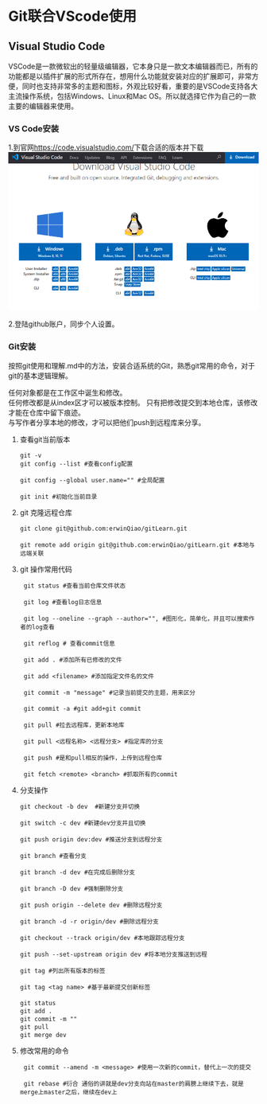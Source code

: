 # Git联合VScode使用

## Visual Studio Code
VSCode是一款微软出的轻量级编辑器，它本身只是一款文本编辑器而已，所有的功能都是以插件扩展的形式所存在，想用什么功能就安装对应的扩展即可，非常方便，同时也支持非常多的主题和图标，外观比较好看，重要的是VSCode支持各大主流操作系统，包括Windows、Linux和Mac OS。所以就选择它作为自己的一款主要的编辑器来使用。

### VS Code安装
1.到官网<https://code.visualstudio.com/>下载合适的版本并下载
![VScode下载](/Figure/figure6.PNG)

2.登陆github账户，同步个人设置。

### Git安装
按照git使用和理解.md中的方法，安装合适系统的Git，熟悉git常用的命令，对于git的基本逻辑理解。  

任何对象都是在工作区中诞生和修改。  
任何修改都是从index区才可以被版本控制。 
只有把修改提交到本地仓库，该修改才能在仓库中留下痕迹。  
与写作者分享本地的修改，才可以把他们push到远程库来分享。  


1. 查看git当前版本
   ```
   git -v
   git config --list #查看config配置

   git config --global user.name="" #全局配置

   git init #初始化当前目录
   ```
2. git 克隆远程仓库
   ```
   git clone git@github.com:erwinQiao/gitLearn.git

   git remote add origin git@github.com:erwinQiao/gitLearn.git #本地与远端关联
   ```
3. git 操作常用代码
   ```
    git status #查看当前仓库文件状态

    git log #查看log日志信息

    git log --oneline --graph --author="", #图形化，简单化，并且可以搜索作者的log查看

    git reflog # 查看commit信息

    git add . #添加所有已修改的文件

    git add <filename> #添加指定文件名的文件

    git commit -m "message" #记录当前提交的主题，用来区分

    git commit -a #git add+git commit

    git pull #拉去远程库，更新本地库

    git pull <远程名称> <远程分支> #指定库的分支

    git push #是和pull相反的操作，上传到远程仓库

    git fetch <remote> <branch> #抓取所有的commit 

    ```
4. 分支操作
   ```
   git checkout -b dev  #新建分支并切换

   git switch -c dev #新建dev分支并且切换

   git push origin dev:dev #推送分支到远程分支

   git branch #查看分支

   git branch -d dev #在完成后删除分支

   git branch -D dev #强制删除分支

   git push origin --delete dev #删除远程分支

   git branch -d -r origin/dev #删除远程分支

   git checkout --track origin/dev #本地跟踪远程分支

   git push --set-upstream origin dev #将本地分支推送到远程
   
   git tag #列出所有版本的标签

   git tag <tag name> #基于最新提交创新标签

   git status
   git add .
   git commit -m ""
   git pull
   git merge dev
   ```
5. 修改常用的命令
   ```
    git commit --amend -m <message> #使用一次新的commit，替代上一次的提交

    git rebase #衍合 通俗的讲就是dev分支向站在master的肩膀上继续下去，就是merge上master之后，继续在dev上
   ```